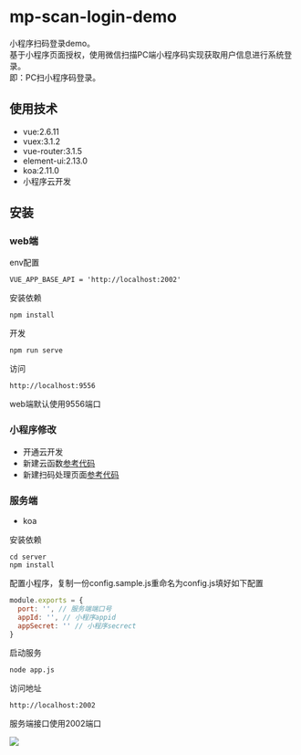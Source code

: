 # mp-scan-login-demo
小程序扫码登录demo。  
基于小程序页面授权，使用微信扫描PC端小程序码实现获取用户信息进行系统登录。  
即：PC扫小程序码登录。

## 使用技术
- vue:2.6.11
- vuex:3.1.2
- vue-router:3.1.5
- element-ui:2.13.0
- koa:2.11.0
- 小程序云开发

## 安装

### web端
env配置
```
VUE_APP_BASE_API = 'http://localhost:2002'
```

安装依赖
```
npm install
```

开发
```
npm run serve
```

访问
```
http://localhost:9556
```
web端默认使用9556端口

### 小程序修改
- 开通云开发
- 新建云函数[参考代码](https://github.com/xuedingmiaojun/blog_mp/tree/master/mp/static/functions/openid_login)
- 新建扫码处理页面[参考代码](https://github.com/xuedingmiaojun/blog_mp/tree/master/mp/src)

### 服务端
- koa

安装依赖
```
cd server
npm install
```

配置小程序，复制一份config.sample.js重命名为config.js填好如下配置  
```js
module.exports = {
  port: '', // 服务端端口号
  appId: '', // 小程序appid
  appSecret: '' // 小程序secrect
}
```

启动服务
```
node app.js
```

访问地址
```
http://localhost:2002
```
服务端接口使用2002端口

![](https://visitor-badge.glitch.me/badge?page_id=xuedingmiaojun.mp-scan-login-demo)

